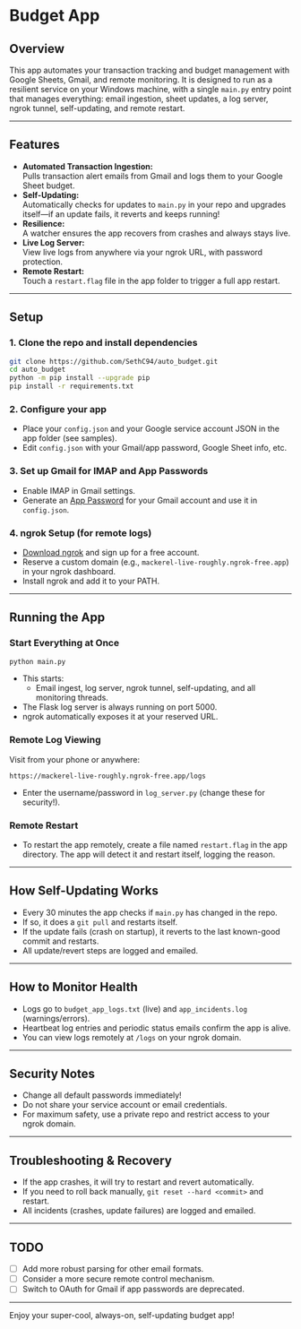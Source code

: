 # Budget App

## Overview

This app automates your transaction tracking and budget management with Google Sheets, Gmail, and remote monitoring. It is designed to run as a resilient service on your Windows machine, with a single `main.py` entry point that manages everything: email ingestion, sheet updates, a log server, ngrok tunnel, self-updating, and remote restart.

---

## Features

- **Automated Transaction Ingestion:**  
  Pulls transaction alert emails from Gmail and logs them to your Google Sheet budget.
- **Self-Updating:**  
  Automatically checks for updates to `main.py` in your repo and upgrades itself—if an update fails, it reverts and keeps running!
- **Resilience:**  
  A watcher ensures the app recovers from crashes and always stays live.
- **Live Log Server:**  
  View live logs from anywhere via your ngrok URL, with password protection.
- **Remote Restart:**  
  Touch a `restart.flag` file in the app folder to trigger a full app restart.

---

## Setup

### 1. **Clone the repo and install dependencies**

```sh
git clone https://github.com/SethC94/auto_budget.git
cd auto_budget
python -m pip install --upgrade pip
pip install -r requirements.txt
```

### 2. **Configure your app**

- Place your `config.json` and your Google service account JSON in the app folder (see samples).
- Edit `config.json` with your Gmail/app password, Google Sheet info, etc.

### 3. **Set up Gmail for IMAP and App Passwords**

- Enable IMAP in Gmail settings.
- Generate an [App Password](https://myaccount.google.com/apppasswords) for your Gmail account and use it in `config.json`.

### 4. **ngrok Setup (for remote logs)**

- [Download ngrok](https://ngrok.com/download) and sign up for a free account.
- Reserve a custom domain (e.g., `mackerel-live-roughly.ngrok-free.app`) in your ngrok dashboard.
- Install ngrok and add it to your PATH.

---

## Running the App

### **Start Everything at Once**

```sh
python main.py
```

- This starts:
  - Email ingest, log server, ngrok tunnel, self-updating, and all monitoring threads.
- The Flask log server is always running on port 5000.
- ngrok automatically exposes it at your reserved URL.

### **Remote Log Viewing**

Visit from your phone or anywhere:

```
https://mackerel-live-roughly.ngrok-free.app/logs
```
- Enter the username/password in `log_server.py` (change these for security!).

### **Remote Restart**

- To restart the app remotely, create a file named `restart.flag` in the app directory. The app will detect it and restart itself, logging the reason.

---

## How Self-Updating Works

- Every 30 minutes the app checks if `main.py` has changed in the repo.
- If so, it does a `git pull` and restarts itself.
- If the update fails (crash on startup), it reverts to the last known-good commit and restarts.
- All update/revert steps are logged and emailed.

---

## How to Monitor Health

- Logs go to `budget_app_logs.txt` (live) and `app_incidents.log` (warnings/errors).
- Heartbeat log entries and periodic status emails confirm the app is alive.
- You can view logs remotely at `/logs` on your ngrok domain.

---

## Security Notes

- Change all default passwords immediately!
- Do not share your service account or email credentials.
- For maximum safety, use a private repo and restrict access to your ngrok domain.

---

## Troubleshooting & Recovery

- If the app crashes, it will try to restart and revert automatically.
- If you need to roll back manually, `git reset --hard <commit>` and restart.
- All incidents (crashes, update failures) are logged and emailed.

---

## TODO

- [ ] Add more robust parsing for other email formats.
- [ ] Consider a more secure remote control mechanism.
- [ ] Switch to OAuth for Gmail if app passwords are deprecated.

---

Enjoy your super-cool, always-on, self-updating budget app!
